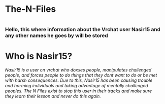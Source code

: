 <h1>The-N-Files<h1/>
<h3> Hello, this where information about the Vrchat user Nasir15 and any other names he goes by will be stored <h3/>

<h1> Who is Nasir15?</h1>
<h6> Nasir15 is a user on vrchat who doxxes people, manipulates challenged people, and forces people 
  to do things that they dont want to do or be met with harsh consequences.
Due to this, Nasir15 has been causing trouble and harming individuals and taking advantage of mentally challenged peoples. The N Files exist to stop this user in their tracks and make sure they learn their lesson and never do this again.

</h6>
